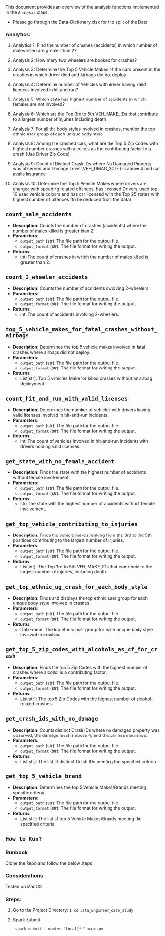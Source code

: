 This document provides an overview of the analysis functions implemented in the `Analysis` class.
* Please go through the Data-Dictionary.xlsx for the split of the Data
### Analytics: 
1. Analytics 1: Find the number of crashes (accidents) in which number of males killed are greater than 2?

2. Analysis 2: How many two wheelers are booked for crashes?

3. Analysis 3: Determine the Top 5 Vehicle Makes of the cars present in the crashes in which driver died and Airbags did not deploy.

4. Analysis 4: Determine number of Vehicles with driver having valid licences involved in hit and run?

5. Analysis 5: Which state has highest number of accidents in which females are not involved?

6. Analysis 6: Which are the Top 3rd to 5th VEH_MAKE_IDs that contribute to a largest number of injuries including death

7. Analysis 7: For all the body styles involved in crashes, mention the top ethnic user group of each unique body style

8. Analysis 8: Among the crashed cars, what are the Top 5 Zip Codes with highest number crashes with alcohols as the contributing factor to a crash (Use Driver Zip Code)

9. Analysis 9: Count of Distinct Crash IDs where No Damaged Property was observed and Damage Level (VEH_DMAG_SCL~) is above 4 and car avails Insurance

10. Analysis 10: Determine the Top 5 Vehicle Makes where drivers are charged with speeding related offences, has licensed Drivers, used top 10 used vehicle colours and has car licensed with the Top 25 states with highest number of offences (to be deduced from the data)

## `count_male_accidents`

- **Description**: Counts the number of crashes (accidents) where the number of males killed is greater than 2.
- **Parameters**: 
  - `output_path` (str): The file path for the output file.
  - `output_format` (str): The file format for writing the output.
- **Returns**: 
  - int: The count of crashes in which the number of males killed is greater than 2.

## `count_2_wheeler_accidents`

- **Description**: Counts the number of accidents involving 2-wheelers.
- **Parameters**: 
  - `output_path` (str): The file path for the output file.
  - `output_format` (str): The file format for writing the output.
- **Returns**: 
  - int: The count of accidents involving 2-wheelers.

## `top_5_vehicle_makes_for_fatal_crashes_without_airbags`

- **Description**: Determines the top 5 vehicle makes involved in fatal crashes where airbags did not deploy.
- **Parameters**: 
  - `output_path` (str): The file path for the output file.
  - `output_format` (str): The file format for writing the output.
- **Returns**: 
  - List[str]: Top 5 vehicles Make for killed crashes without an airbag deployment.

## `count_hit_and_run_with_valid_licenses`

- **Description**: Determines the number of vehicles with drivers having valid licenses involved in hit-and-run incidents.
- **Parameters**: 
  - `output_path` (str): The file path for the output file.
  - `output_format` (str): The file format for writing the output.
- **Returns**: 
  - int: The count of vehicles involved in hit-and-run incidents with drivers holding valid licenses.

## `get_state_with_no_female_accident`

- **Description**: Finds the state with the highest number of accidents without female involvement.
- **Parameters**: 
  - `output_path` (str): The file path for the output file.
  - `output_format` (str): The file format for writing the output.
- **Returns**: 
  - str: The state with the highest number of accidents without female involvement.

## `get_top_vehicle_contributing_to_injuries`

- **Description**: Finds the vehicle makes ranking from the 3rd to the 5th positions contributing to the largest number of injuries.
- **Parameters**: 
  - `output_path` (str): The file path for the output file.
  - `output_format` (str): The file format for writing the output.
- **Returns**: 
  - List[int]: The Top 3rd to 5th VEH_MAKE_IDs that contribute to the largest number of injuries, including death.

## `get_top_ethnic_ug_crash_for_each_body_style`

- **Description**: Finds and displays the top ethnic user group for each unique body style involved in crashes.
- **Parameters**: 
  - `output_path` (str): The file path for the output file.
  - `output_format` (str): The file format for writing the output.
- **Returns**: 
  - DataFrame: The top ethnic user group for each unique body style involved in crashes.

## `get_top_5_zip_codes_with_alcohols_as_cf_for_crash`

- **Description**: Finds the top 5 Zip Codes with the highest number of crashes where alcohol is a contributing factor.
- **Parameters**: 
  - `output_path` (str): The file path for the output file.
  - `output_format` (str): The file format for writing the output.
- **Returns**: 
  - List[str]: The top 5 Zip Codes with the highest number of alcohol-related crashes.

## `get_crash_ids_with_no_damage`

- **Description**: Counts distinct Crash IDs where no damaged property was observed, the damage level is above 4, and the car has insurance.
- **Parameters**: 
  - `output_path` (str): The file path for the output file.
  - `output_format` (str): The file format for writing the output.
- **Returns**: 
  - List[str]: The list of distinct Crash IDs meeting the specified criteria.

## `get_top_5_vehicle_brand`

- **Description**: Determines the top 5 Vehicle Makes/Brands meeting specific criteria.
- **Parameters**: 
  - `output_path` (str): The file path for the output file.
  - `output_format` (str): The file format for writing the output.
- **Returns**: 
  - List[str]: The list of top 5 Vehicle Makes/Brands meeting the specified criteria.

## `How to Run?`
### Runbook
Clone the Repo and follow the below steps
### Considerations
Tested on MacOS
### Steps:
1. Go to the Project Directory: `$ cd Data_Engineer_case_study`

2. Spark Submit
   ```commandline
    spark-submit --master "local[*]" main.py
   ```
